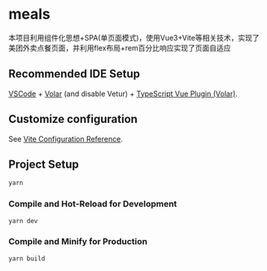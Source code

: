 # meals

本项目利用组件化思想+SPA(单页面模式)，使用Vue3+Vite等相关技术，实现了美团外卖点餐页面，并利用flex布局+rem百分比响应实现了页面自适应

## Recommended IDE Setup

[VSCode](https://code.visualstudio.com/) + [Volar](https://marketplace.visualstudio.com/items?itemName=Vue.volar) (and disable Vetur) + [TypeScript Vue Plugin (Volar)](https://marketplace.visualstudio.com/items?itemName=Vue.vscode-typescript-vue-plugin).

## Customize configuration

See [Vite Configuration Reference](https://vitejs.dev/config/).

## Project Setup

```sh
yarn
```

### Compile and Hot-Reload for Development

```sh
yarn dev
```

### Compile and Minify for Production

```sh
yarn build
```
